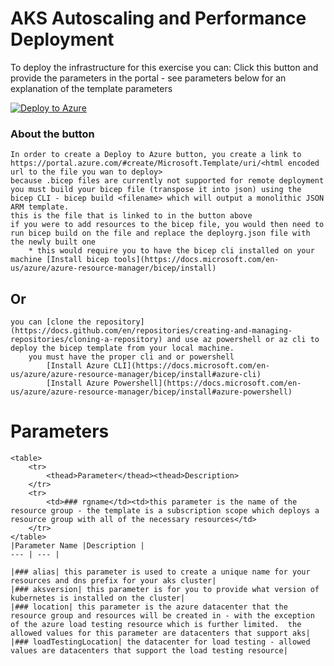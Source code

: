 # AKS Autoscaling and Performance Deployment

To deploy the infrastructure for this exercise you can: 
Click this button and provide the parameters in the portal - see parameters below for an explanation of the template parameters

[![Deploy to Azure](https://aka.ms/deploytoazurebutton)](https://portal.azure.com/#create/Microsoft.Template/uri/https%3A%2F%2Fraw.githubusercontent.com%2FAzure%2Faks-advanced-autoscaling%2Fmodule1%2Fdeploy%2Fdeployrg.json)

### About the button
    In order to create a Deploy to Azure button, you create a link to https://portal.azure.com/#create/Microsoft.Template/uri/<html encoded url to the file you wan to deploy>
    because .bicep files are currently not supported for remote deployment you must build your bicep file (transpose it into json) using the bicep CLI - bicep build <filename> which will output a monolithic JSON ARM template. 
    this is the file that is linked to in the button above
    if you were to add resources to the bicep file, you would then need to run bicep build on the file and replace the deployrg.json file with the newly built one
        * this would require you to have the bicep cli installed on your machine [Install bicep tools](https://docs.microsoft.com/en-us/azure/azure-resource-manager/bicep/install)
## Or
    you can [clone the repository](https://docs.github.com/en/repositories/creating-and-managing-repositories/cloning-a-repository) and use az powershell or az cli to deploy the bicep template from your local machine.
        you must have the proper cli and or powershell 
            [Install Azure CLI](https://docs.microsoft.com/en-us/azure/azure-resource-manager/bicep/install#azure-cli)
            [Install Azure Powershell](https://docs.microsoft.com/en-us/azure/azure-resource-manager/bicep/install#azure-powershell)


# Parameters
    <table>
        <tr>
            <thead>Parameter</thead><thead>Description>
        </tr>
        <tr>
            <td>### rgname</td><td>this parameter is the name of the resource group - the template is a subscription scope which deploys a resource group with all of the necessary resources</td>
        </tr>
    </table>
    |Parameter Name |Description |
    --- | --- |
   
    |### alias| this parameter is used to create a unique name for your resources and dns prefix for your aks cluster|
    |### aksversion| this parameter is for you to provide what version of kubernetes is installed on the cluster|
    |### location| this parameter is the azure datacenter that the resource group and resources will be created in - with the exception of the azure load testing resource which is further limited.  the allowed values for this parameter are datacenters that support aks|
    |### loadTestingLocation| the datacenter for load testing - allowed values are datacenters that support the load testing resource|
